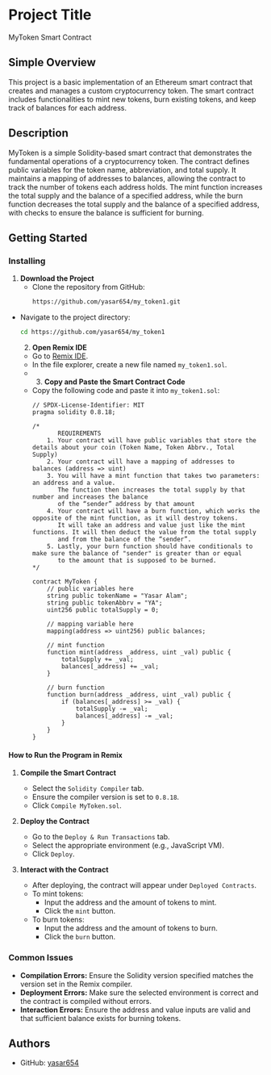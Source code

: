 # Project Title
MyToken Smart Contract

## Simple Overview
This project is a basic implementation of an Ethereum smart contract that creates and manages a custom cryptocurrency token. The smart contract includes functionalities to mint new tokens, burn existing tokens, and keep track of balances for each address.

## Description
MyToken is a simple Solidity-based smart contract that demonstrates the fundamental operations of a cryptocurrency token. The contract defines public variables for the token name, abbreviation, and total supply. It maintains a mapping of addresses to balances, allowing the contract to track the number of tokens each address holds. The mint function increases the total supply and the balance of a specified address, while the burn function decreases the total supply and the balance of a specified address, with checks to ensure the balance is sufficient for burning.

## Getting Started

### Installing
1. **Download the Project**
   - Clone the repository from GitHub:
     ```sh
     https://github.com/yasar654/my_token1.git
     ```
   
- Navigate to the project directory:
     ```sh
     cd https://github.com/yasar654/my_token1
     ```
     2. **Open Remix IDE**
   - Go to [Remix IDE](https://remix.ethereum.org/).
   - In the file explorer, create a new file named `my_token1.sol`.
   - 3. **Copy and Paste the Smart Contract Code**
   - Copy the following code and paste it into `my_token1.sol`:
     ```solidity
     // SPDX-License-Identifier: MIT
     pragma solidity 0.8.18;

     /*
            REQUIREMENTS
         1. Your contract will have public variables that store the details about your coin (Token Name, Token Abbrv., Total Supply)
         2. Your contract will have a mapping of addresses to balances (address => uint)
         3. You will have a mint function that takes two parameters: an address and a value. 
            The function then increases the total supply by that number and increases the balance 
            of the “sender” address by that amount
         4. Your contract will have a burn function, which works the opposite of the mint function, as it will destroy tokens. 
            It will take an address and value just like the mint functions. It will then deduct the value from the total supply 
            and from the balance of the “sender”.
         5. Lastly, your burn function should have conditionals to make sure the balance of "sender" is greater than or equal 
            to the amount that is supposed to be burned.
     */

     contract MyToken {
         // public variables here
         string public tokenName = "Yasar Alam";
         string public tokenAbbrv = "YA";
         uint256 public totalSupply = 0;

         // mapping variable here
         mapping(address => uint256) public balances;

         // mint function
         function mint(address _address, uint _val) public {
             totalSupply += _val;
             balances[_address] += _val;
         }

         // burn function
         function burn(address _address, uint _val) public {
             if (balances[_address] >= _val) {
                 totalSupply -= _val;
                 balances[_address] -= _val;
             }
         }
     }
     ```
#### How to Run the Program in Remix
1. **Compile the Smart Contract**
   - Select the `Solidity Compiler` tab.
   - Ensure the compiler version is set to `0.8.18`.
   - Click `Compile MyToken.sol`.

2. **Deploy the Contract**
   - Go to the `Deploy & Run Transactions` tab.
   - Select the appropriate environment (e.g., JavaScript VM).
   - Click `Deploy`.

3. **Interact with the Contract**
   - After deploying, the contract will appear under `Deployed Contracts`.
   - To mint tokens:
     - Input the address and the amount of tokens to mint.
     - Click the `mint` button.
   - To burn tokens:
     - Input the address and the amount of tokens to burn.
     - Click the `burn` button.
### Common Issues
- **Compilation Errors:** Ensure the Solidity version specified matches the version set in the Remix compiler.
- **Deployment Errors:** Make sure the selected environment is correct and the contract is compiled without errors.
- **Interaction Errors:** Ensure the address and value inputs are valid and that sufficient balance exists for burning tokens.

## Authors

  - GitHub: [yasar654](https://github.com/yasar654)
  

